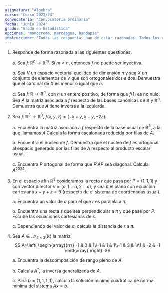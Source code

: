 ```yaml
---
asignatura: "Álgebra"
curso: "Curso 2023/24"
convocatoria: "Convocatoria ordinaria"
fecha: "Junio 2024"
grado: "Grado en Estadística"
opciones: "monocromo, marcaagua, bandapie"
instruccione: "Todas las respuestas han de estar razonadas. Todos los ejercicios tienen la misma puntuación. Las hojas deben entregarse numeradas y llevar todas el nombre y grupo, situando esta hoja la primera."
---
```



1. Responde de forma razonada a las siguientes questiones.

    a. Sea $f\colon \mathbb{R}^n\to \mathbb{R}^m$. Si $m< n$, entonces $f$ no puede ser inyectiva.

    b. Sea $V$ un espacio vectorial euclídeo de dimensión $n$ y sea $X$ un conjunto de elementos de $V$ que son ortogonales dos a dos. Demuestra que el cardinal de $X$ es menor o igual que $n$.

    c. Sea $f\colon \mathbb{R} \to \mathbb{R}^n$, con $n$ un entero positivo, de forma que $f(1)$ es no nulo. Sea $A$ la matriz asociada a $f$ respecto de las bases canónicas de $\mathbb{R}$ y $\mathbb{R}^n$. Demuestra que $A$ tiene inversa a la izquierda.

2. Sea $f\colon \mathbb{R}^3\to \mathbb{R}^3$, $f(x,y,z)=(-x+y,x-y,-2z)$. 
    
    a. Encuentra la matriz asociada a $f$ respecto de la base usual de $\mathbb{R}^3$, a la que llamamos $A$ Calcula la forma escalonada reducida por filas de $A$.

    b. Encuentra el núcleo de $f$. Demuestra que el núcleo de $f$ es ortogonal al espacio generado por las filas de $A$ respecto al producto escalar usual.

    c. Encuentra $P$ ortogonal de forma que $P^t A P$ sea diagonal. Calcula $A^{2024}$.

3. En el espacio afín $\mathbb{R}^3$ cosideramos la recta $r$ que pasa por $P=(1,1,1)$ y con vector director $v=(a,1-a,2-a)$, y sea $\pi$ el plano con ecuación cartesiana $x-y+z=6$ (respecto de el sistema de coordenadas usual).

    a. Encuentra un valor de $a$ para el que $r$ es paralela a $\pi$.

    b. Encuentra una recta $s$ que sea perpendicular a $\pi$ y que pase por $P$. Escribe las ecuaciones cartesianas de $s$.

    c. Dependiendo del valor de $a$, calcula la distancia de $r$ a $\pi$.

4. Sea $A\in \mathcal{M}_{4\times 3}(\mathbb{R})$ la matriz
    $$
    A=\left(
        \begin{array}{rrr}
            -1 & 0 & 1\\-1 & 1 & 1\\-1 & 3 & 1\\1 & -2 & -1
        \end{array}
    \right).
    $$

    a. Encuentra la descomposición de rango pleno de $A$.

    b. Calcula $A^\dagger$, la inversa generalizada de $A$.

    c. Para $b=(1,1,1,1)$, calcula la solución mínimo cuadrática de norma mínima del sistema $Ax=b$.

